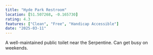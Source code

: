 ```yaml
---
title: "Hyde Park Restroom"
location: [51.507268, -0.165730]
rating: 4.3
features: ["Clean", "Free", "Handicap Accessible"]
date: "2025-03-11"
---
```

A well-maintained public toilet near the Serpentine. Can get busy on weekends.